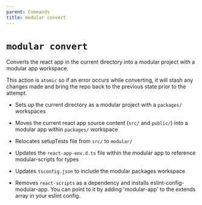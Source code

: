 ```yaml
---
parent: Commands
title: modular convert
---
```


# `modular convert`

Converts the react app in the current directory into a modular project with a
modular app workspace.

This action is `atomic` so if an error occurs while converting, it will stash
any changes made and bring the repo back to the previous state prior to the
attempt.

- Sets up the current directory as a modular project with a `packages/`
  workspaces

- Moves the current react app source content (`src/` and `public/`) into a
  modular app within `packages/` workspace

- Relocates setupTests file from `src/` to `modular/`

- Updates the `react-app-env.d.ts` file within the modular app to reference
  modular-scripts for types

- Updates `tsconfig.json` to include the modular packages workspace

- Removes `react-scripts` as a dependency and installs
  eslint-config-modular-app. You can point to it by adding 'modular-app' to the
  extends array in your eslint config.

